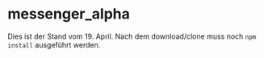 # messenger_alpha

Dies ist der Stand vom 19. April.
Nach dem download/clone muss noch `npm install` ausgeführt werden.
